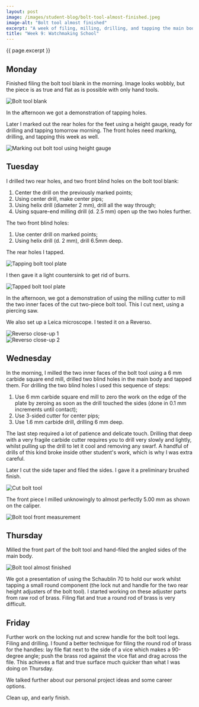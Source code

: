 ```yaml
---
layout: post
image: /images/student-blog/bolt-tool-almost-finished.jpeg
image-alt: "Bolt tool almost finished"
excerpt: "A week of filing, milling, drilling, and tapping the main body of the bolt tool."
title: "Week 9: Watchmaking School"
---
```


{{ page.excerpt }}

## Monday
Finished filing the bolt tool blank in the morning. Image looks wobbly, but the piece is as true and flat as is possible with only hand tools.

![Bolt tool blank](/images/student-blog/bolt-tool-blank.jpeg)

In the afternoon we got a demonstration of tapping holes.

Later I marked out the rear holes for the feet using a height gauge, ready for drilling and tapping tomorrow morning. The front holes need marking, drilling, and tapping this week as well.

![Marking out bolt tool using height gauge](/images/student-blog/marking-out-bolt-tool-using-height-gauge.jpeg)

## Tuesday
I drilled two rear holes, and two front blind holes on the bolt tool blank:
1. Center the drill on the previously marked points;
2. Using center drill, make center pips;
3. Using helix drill (diameter 2 mm), drill all the way through;
4. Using square-end milling drill (d. 2.5 mm) open up the two holes further.

The two front blind holes:
1. Use center drill on marked points;
2. Using helix drill (d. 2 mm), drill 6.5mm deep.

The rear holes I tapped.

![Tapping bolt tool plate](/images/student-blog/tapping-bolt-tool-plate.jpeg)

I then gave it a light countersink to get rid of burrs.

![Tapped bolt tool plate](/images/student-blog/tapped-bolt-tool-plate.jpeg)

In the afternoon, we got a demonstration of using the milling cutter to mill the two inner faces of the cut two-piece bolt tool. This I cut next, using a piercing saw.

We also set up a Leica microscope. I tested it on a Reverso.

![Reverso close-up 1](/images/student-blog/reverso-closeup-1.jpeg)
<br>
![Reverso close-up 2](/images/student-blog/reverso-closeup-2.jpeg)

## Wednesday
In the morning, I milled the two inner faces of the bolt tool using a 6 mm carbide square end mill, drilled two blind holes in the main body and tapped them. For drilling the two blind holes I used this sequence of steps:
1. Use 6 mm carbide square end mill to zero the work on the edge of the plate by zeroing as soon as the drill touched the sides (done in 0.1 mm increments until contact);
2. Use 3-sided cutter for center pips;
3. Use 1.6 mm carbide drill, drilling 6 mm deep.

The last step required a lot of patience and delicate touch. Drilling that deep with a very fragile carbide cutter requires you to drill very slowly and lightly, whilst pulling up the drill to let it cool and removing any swarf. A handful of drills of this kind broke inside other student's work, which is why I was extra careful.

Later I cut the side taper and filed the sides. I gave it a preliminary brushed finish.

![Cut bolt tool](/images/student-blog/cut-bolt-tool.jpeg)

The front piece I milled unknowingly to almost perfectly 5.00 mm as shown on the caliper.

![Bolt tool front measurement](/images/student-blog/bolt-tool-front-measurement.jpeg)

## Thursday
Milled the front part of the bolt tool and hand-filed the angled sides of the main body.

![Bolt tool almost finished](/images/student-blog/bolt-tool-almost-finished.jpeg)

We got a presentation of using the Schaublin 70 to hold our work whilst tapping a small round component (the lock nut and handle for the two rear height adjusters of the bolt tool). I started working on these adjuster parts from raw rod of brass. Filing flat and true a round rod of brass is very difficult.

## Friday
Further work on the locking nut and screw handle for the bolt tool legs. Filing and drilling. I found a better technique for filing the round rod of brass for the handles: lay file flat next to the side of a vice which makes a 90-degree angle; push the brass rod against the vice flat and drag across the file. This achieves a flat and true surface much quicker than what I was doing on Thursday.

We talked further about our personal project ideas and some career options.

Clean up, and early finish.

